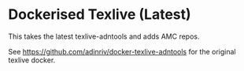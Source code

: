 # Dockerised Texlive (Latest)

This takes the latest texlive-adntools and adds AMC repos.

See https://github.com/adinriv/docker-texlive-adntools for the original texlive docker.
